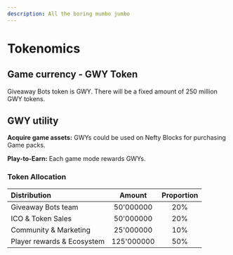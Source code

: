 ```yaml
---
description: All the boring mumbo jumbo
---
```


# Tokenomics

## **Game currency - GWY Token**

Giveaway Bots token is GWY. There will be a fixed amount of 250 million GWY tokens. 

## GWY utility

**Acquire game assets:** GWYs could be used on Nefty Blocks for purchasing Game packs.

**Play-to-Earn:** Each game mode rewards GWYs.



### Token Allocation

| Distribution | Amount | Proportion |
| :--- | :---: | :---: |
| Giveaway Bots team | 50'000000 | 20% |
| ICO & Token Sales | 50'000000 | 20% |
| Community & Marketing | 25'000000 | 10% |
| Player rewards & Ecosystem | 125'000000 | 50% |



